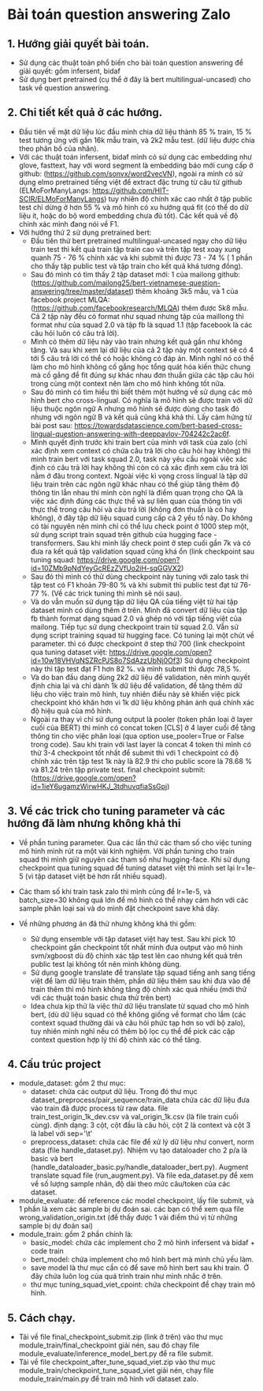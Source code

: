 # Bài toán question answering Zalo
## 1. Hướng giải quyết bài toán.
   - Sử dụng các thuật toán phổ biến cho bài toán question answering để giải quyết: gồm infersent, bidaf
   - Sử dụng bert pretrained (cụ thể ở đây là bert multilingual-uncased) cho task về question answering.

## 2. Chi tiết kết quả ở các hướng.
   - Đầu tiên về mặt dữ liệu lúc đầu mình chia dữ liệu thành 85 % train, 15 % test tương ứng với gần 16k mẫu train, 
   và 2k2 mẫu test. (dữ liệu được chia theo phân bố của nhãn).
   - Với các thuật toán infersent, bidaf mình có sử dụng các embedding như glove, fasttext, hay với word segment là 
   embedding báo mới cung cấp ở github: (https://github.com/sonvx/word2vecVN), ngoài ra mình có sử dụng elmo pretrained 
   tiếng việt để extract đặc trưng từ câu từ github (ELMoForManyLangs: https://github.com/HIT-SCIR/ELMoForManyLangs)
   tuy nhiên độ chính xác cao nhất ở tập public test chỉ dừng ở hơn 55 % và mô hình có xu hướng quá fit (có thể do dữ 
   liệu ít, hoặc do bộ word embedding chưa đủ tốt). Các kết quả về độ chính xác mình đang nói về F1.
   - Với hướng thứ 2 sử dụng pretrained bert:
        + Đầu tiên thử bert pretrained multilingual-uncased ngay cho dữ liệu train test thì kết quả train tập train cao
        và trên tập test xoay xung quanh 75 - 76 % chính xác và khi submit thì được 73 - 74 % ( 1 phần cho thấy tập 
        public test và tập train cho kết quả khá tương đồng).    
        + Sau đó mình có tìm thấy 2 tập dataset mới: 1 của mailong github: 
        (https://github.com/mailong25/bert-vietnamese-question-answering/tree/master/dataset) 
        thêm khoảng 3k5 mẫu, và 1 của facebook project MLQA: (https://github.com/facebookresearch/MLQA) thêm được 5k8 mẫu. 
        Cả 2 tập này đều có format như squad nhưng tập của maillong thì format như của squad 2.0 và tập fb là squad 1.1
        (tập facebook là các câu hỏi luôn có câu trả lời).
        + Mình có thêm dữ liệu này vào train nhưng kết quả gần như không tăng. Và sau khi xem lại dữ liệu của cả 2 tập
        này một context sẽ có 4 tới 5 câu trả lời có thể có hoặc không có đáp án. Mình nghĩ nó có thể làm cho mô hình 
        không cố gắng học tổng quát hóa kiến thức chung mà cố gắng để fit đúng sự khác nhau đơn thuần giữa các tập câu 
        hỏi trong cùng một context nên làm cho mô hình không tốt nữa.
        + Sau đó mình có tìm hiểu thì biết thêm một hướng về sử dụng các mô hình bert cho cross-lingual. Có nghĩa là 
        mô hình sẽ được train với dữ liệu thuộc ngôn ngữ A nhưng mô hình sẽ được dùng cho task đó nhưng với ngôn ngữ B
        và kết quả cũng khá khả thi. Lấy cảm hứng từ bài post sau: 
        https://towardsdatascience.com/bert-based-cross-lingual-question-answering-with-deeppavlov-704242c2ac6f.        
        + Mình quyết định trước khi train bert của mình với task của zalo (chỉ xác định xem context có chứa câu trả lời
        cho câu hỏi hay không) thì mình train bert với task squad 2.0, task này yêu cầu ngoài việc xác định có câu 
        trả lời hay không thì còn có cả xác định xem câu trả lời nằm ở đâu trong context. Ngoài việc kì vọng cross 
        lingual là tập dữ liệu train trên các ngôn ngữ khác nhau có thể giúp tăng thêm độ thông tin lẫn nhau thì mình còn 
        nghĩ là điểm quan trọng cho QA là việc xác định đúng các thực thể và sự liên quan của thông tin với thực thể 
        trong câu hỏi và câu trả lời (không đơn thuần là có hay không), ở đây tập dữ liệu squad cung cấp cả 2 yếu tố này.
        Do không có tài nguyên nên mình chỉ có thể lưu check point ở 1000 step một, sử dụng script train squad trên 
        github của hugging face - transformers. Sau khi mình lấy check point ở step cuối gần 7k và có đưa ra kết quả 
        tập validation squad cũng khá ổn (link checkpoint sau tuning squad: 
        https://drive.google.com/open?id=10ZMb9pNdYeyGcREzZVfUo2iH-sqGGVX2)
        + Sau đó thì mình có thử dùng checkpoint này tuning với zalo task thì tập test có F1 khoản 79-80 % và khi submit
        thì public test đạt từ 76-77 %. (Về các trick tuning thì mình sẽ nói sau). 
        + Và do vẫn muốn sử dụng tập dữ liệu QA của tiếng việt từ hai tập dataset mình có dùng thêm ở trên. Mình 
        đã convert dữ liệu của tập fb thành format dạng squad 2.0 và ghép nó với tập tiếng việt của mailong. Tiếp tục sử 
        dụng checkpoint train từ squad 2.0. Vẫn sử dụng script training squad từ hugging face. Có tuning lại một chút về
        parameter. thì có được checkpoint ở step thứ 700 (link checkpoint qua tuning dataset việt: 
        https://drive.google.com/open?id=10w18VHVqNSZRcPJS8o7SdAzzUbNj0Of3) 
        Sử dụng checkpoint này thì tập test đạt F1 hơn 82 %. và mình submit thì được 78,5 %.
        + Và do ban đầu dang dùng 2k2 dữ liệu để validation, nên mình quyết định chia lại và chỉ dành 1k dữ liệu để 
        validation, để tăng thêm dữ liệu cho việc train mô hình, tuy nhiên điều này sẽ khiến việc pick checkpoint khó 
        khăn hơn vì 1k dữ liệu không phản ánh quá chính xác độ hiệu quả của mô hình.
        + Ngoài ra thay vì chỉ sử dụng output là pooler (token phân loại ở layer cuối của BERT) thì mình có concat
        token [CLS] ở 4 layer cuối để tăng thông tin cho việc phân loại (qua option use_pooler=True or False trong code).
        Sau khi train với last layer là concat 4 token thì mình có thử 3-4 checkpoint tốt nhất để submit thì với 1 
        checkpoint có độ chính xác trên tập test 1k này là 82.9 thì cho public score là 78.68 % và 81.24 trên tập private 
        test.
        final checkpoint submit: (https://drive.google.com/open?id=1ieY6ugamzWirwHKJ_3tdhuvqfiaSsGpj)
    
## 3. Về các trick cho tuning parameter và các hướng đã làm nhưng không khả thi
  - Về phần tuning parameter. Qua các lần thử các tham số cho việc tuning mô hình mình rút ra một vài kinh nghiệm. Với 
  phần tuning cho train squad thì mình giữ nguyên các tham số như hugging-face. Khi sử dụng checkpoint qua tuning squad 
  để tuning dataset việt thì mình set lại lr=1e-5 (vì tập dataset việt bé hơn rất nhiều squad). 
  - Các tham số khi train task zalo thì mình cũng để lr=1e-5, và batch_size=30 không quá lớn để mô hình có thể nhạy cảm 
  hơn với các sample phân loại sai và do mình đặt checkpoint save khá dày.
  
  - Về những phương án đã thử nhưng không khả thi gồm: 
    + Sử dụng ensemble với tập dataset việt hay test. Sau khi pick 10 checkpoint gần checkpoint tốt nhất mình đưa output 
    vào mô hình svm/xgboost dù độ chính xác tập test lên cao nhưng kết quả trên public test lại không tốt nên mình không
    dùng.
    + Sử dụng google translate để translate tập squad tiếng anh sang tiếng việt để làm dữ liệu train thêm, phần dữ liệu 
    thêm sau khi đưa vào để train thêm thì mô hình không tăng độ chính xác quá nhiều (mới thử với các thuật toán basic 
    chưa thử trên bert) 
    + Idea chưa kịp thử là việc thử dữ liệu translate từ squad cho mô hình bert, (dù dữ liệu squad có thể không giống về 
    format cho lắm (các context squad thường dài và câu hỏi phức tạp hơn so với bộ zalo), tuy nhiên mình nghĩ nếu có thêm 
    bộ lọc cụ thể để pick các cặp context question hợp lý thì độ chính xác có thể tăng.    

## 4. Cấu trúc project
  - module_dataset: gồm 2 thư mục:
    + dataset: chứa các output dữ liệu. Trong đó thư mục dataset_preprocess/pair_sequence/train_data chứa các dữ liệu đưa
  vào train đã được process từ raw data. file train_test_origin_1k_dev.csv  và val_origin_1k.csv (là file train cuối cùng).
  định dạng: 3 cột, cột đầu là câu hỏi, cột 2 là context và cột 3 là label với sep='\t'
    + preprocess_dataset: chứa các file để xử lý dữ liệu như convert, norm data (file handle_dataset.py). Nhiệm vụ tạo 
  dataloader cho 2 p/a là basic và bert (handle_dataloader_basic.py/handle_dataloader_bert.py). Augment translate squad 
  file (run_augment.py). Và file eda_dataset.py để xem về số lượng sample nhãn, độ dài theo mức câu/token của các dataset.
  - module_evaluate: để reference các model checkpoint, lấy file submit, và 1 phần là xem các sample bị dự đoán sai.
  các bạn có thể xem qua file wrong_validation_origin.txt (để thấy được 1 vài điểm thú vị từ những sample bị dự đoán sai)
  - module_train: gồm 2 phần chính là:
    + basic_model: chứa các implement cho 2 mô hình infersent và bidaf + code train 
    + bert_model: chứa implement cho mô hình bert mà mình chủ yếu làm. 
    + save model là thư mục cần có để save mô hình bert sau khi train. Ở đây chứa luôn log của quá trình train như mình 
    nhắc ở trên.
    + thư mục tuning_squad_viet_cpoint: chứa checkpoint để chạy train mô hình.

## 5. Cách chạy.
  - Tải về file final_checkpoint_submit.zip (link ở trên) vào thư mục module_train/final_checkpoint giải nén, sau đó 
  chạy file module_evaluate/inference_model_bert.py để ra file submit.
  - Tải về file checkpoint_after_tune_squad_viet.zip vào thư mục module_train/checkpoint_tune_squad_viet giải nén, chạy
  file module_train/main.py để train mô hình với dataset zalo.   
